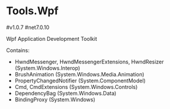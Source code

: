 # Tools.Wpf
#v1.0.7 #net7.0.10

Wpf Application Development Toolkit

Contains:
- HwndMessenger, HwndMessengerExtensions, HwndResizer (System.Windows.Interop)
- BrushAnimation (System.Windows.Media.Animation)
- PropertyChangedNotifier (System.ComponentModel)
- Cmd, CmdExtensions (System.Windows.Controls)
- DependencyBag (System.Windows.Data)
- BindingProxy (System.Windows)
